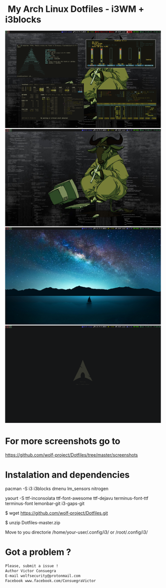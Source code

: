 <pre id="taag_font_DeltaCorpsPriest1" style="float:left;" class="fig-ansi" contenteditable="true"> </pre>
# My Arch Linux Dotfiles - i3WM + i3blocks

![I3][screenshot1]
![I3][screenshot2]
![I3][screenshot3]
![I3][screenshot4]

[screenshot1]:https://github.com/wolf-project/Dotfiles/blob/master/screenshots/screenshootrefresh.png
[screenshot2]:https://github.com/wolf-project/Dotfiles/blob/master/screenshots/screenshot-i3wm-i3blocks.png
[screenshot3]:https://github.com/wolf-project/Dotfiles/blob/master/screenshots/screenshot-i3wm-i3blocks2.png
[screenshot4]:https://github.com/wolf-project/Dotfiles/blob/master/screenshots/screenshot-i3wm-i3blocks2212524.png


# For more screenshots go to 

https://github.com/wolf-project/Dotfiles/tree/master/screenshots

# Instalation and dependencies

pacman -S i3 i3blocks dmenu lm_sensors nitrogen

yaourt -S ttf-inconsolata ttf-font-awesome ttf-dejavu terminus-font-ttf terminus-font lemonbar-git i3-gaps-git
	
$ wget https://github.com/wolf-project/Dotfiles.git

$ unzip Dotfiles-master.zip

Move to you directorie /home/your-user/.config/i3/  or /root/.config/i3/


# Got a problem ? 

	Please, submit a issue !
	Author Victor Consuegra
	E-mail wolfsecurity@protonmail.com
	Facebook www.facebook.com/ConsuegraVictor

